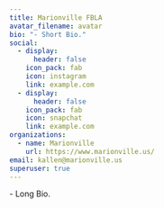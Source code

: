 ```yaml
---
title: Marionville FBLA
avatar_filename: avatar
bio: "- Short Bio."
social:
  - display:
      header: false
    icon_pack: fab
    icon: instagram
    link: example.com
  - display:
      header: false
    icon_pack: fab
    icon: snapchat
    link: example.com
organizations:
  - name: Marionville
    url: https://www.marionville.us/
email: kallen@marionville.us
superuser: true
---
```

\-﻿ Long Bio.